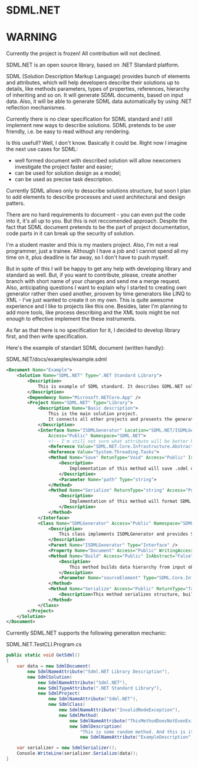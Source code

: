 # SDML.NET


# WARNING
Currently the project is frozen! All contribution will not declined.

SDML.NET is an open source library, based on .NET Standard platform.

SDML (Solution Description Markup Language) provides bunch of elements and attributes, which will help developers describe their solutions up to details, like methods parameters, types of properties, references, hierarchy of inheriting and so on. It will generate SDML documents, based on input data. Also, it will be able to generate SDML data automatically by using .NET reflection mechanismes.

Currently there is no clear specification for SDML standard and I still implement new ways to describe solutions.
SDML pretends to be user friendly, i.e. be easy to read without any rendering.

Is this usefull? Well, I don't know. Basically it could be. Right now I imagine the next use cases for SDML:
 - well formed document with described solution will allow newcomers investigate the project faster and easier;
 - can be used for solution design as a model;
 - can be used as precise task description.
 
Currently SDML allows only to desscribe solutions structure, but soon I plan to add elements to describe processes and used architectural and design patters.

There are no hard requirements to document - you can even put the code into it, it's all up to you. But this is not reccomended approach. Despite the fact that SDML document pretends to be the part of project documentation, code parts in it can break up the security of solution.

I'm a student master and this is my masters project. Also, I'm not a real programmer, just a trainee.
Although I have a job and I cannot spend all my time on it, plus deadline is far away, so I don't have to push myself.

But in spite of this I will be happy to get any help with developing library and standard as well. But, if you want to contribute, please, create another branch with short name of your changes and send me a merge request.
Also, anticipating questions I want to explain why I started to creating own generator rather then used another, prooven by time generators like LINQ to XML - I've just wanted to create it on my own. This is quite awesome experience and I like to projects like this one. Besides, later I'm planning to add more tools, like process describing and the XML tools might be not enough to effective implement the these instruments.

As far as that there is no specification for it, I decided to develop library first, and then write specification.

Here's the example of standart SDML document (written handly):

SDML.NET/docs/examples/example.sdml
```xml
<Document Name="Example">
    <Solution Name="SDML.NET" Type=".NET Standard Library">
        <Description>
            This is example of SDML standard. It describes SDML.NET solution.
        </Description>
        <Dependency Name="Microsoft.NETCore.App" />
        <Project Name="SDML.NET" Type="Library">
            <Description Name="Basic description">
                This is the main solution project.
                It connects all other projects and presents the generator API.
            </Description>
            <Interface Name="ISDMLGenerator" Location="SDML.NET/ISDMLGenerator.cs"
                Access="Public" Namespace="SDML.NET">
                <!-- I'm still not sure what attribute will be better here - Name or Value -->
                <Reference Value="SDML.NET.Core.Infrastructure.Abstractions" />
                <Reference Value="System.Threading.Tasks">
                <Method Name="Save" RetunType="Void" Access="Public" IsAbstract="True" IsStatic="False">
                    <Description>
                        Implementation of this method will save .sdml document on disk.
                    </Description>
                    <Parameter Name="path" Type="string">
                </Method>
                <Method Name="Serialize" ReturnType="string" Access="Public" IsAbstract="True">
                    <Description>
                        Implementation of this method will format SDML text from object.
                    </Description>
                </Method>
            </Interface>
            <Class Name="SDMLGenerator" Access="Public" Namespace="SDML.NET">
                <Description>
                    This class implements ISDMLGenerator and provides SDML.NET generator API.
                </Description>
                <Parent Name="ISDMLGenerator" Type="Interface" />
                <Property Name="Document" Access="Public" WritingAccess="Private" ReadingAccess="Public" />
                <Method Name="Build" Access="Public" IsAbstract="False" ReturnType="Void">
                    <Desciption>
                        This method builds data hierarchy from input objects.
                    </Desciption>
                    <Parameter Name="sourceElement" Type="SDML.Core.Infrastructure.Abstractions.ISDMLDataElement" />
                </Method>
                <Method Name="Serialize" Access="Public" ReturnType="Task<string>" IsAsync="True">
                    <Description>This method serializes structure, built by Build() into string.</Desciption>
                </Method>
            </Class>
        </Project>
    </Solution>
</Document>
```



Currently SDML.NET supports the following generation mechanic:

SDML.NET.TestCLI.Program.cs
```cs
public static void GetSdml()
{
    var data = new SdmlDocument(
        new SdmlNameAttribute("Sdml.NET Library Description"),
        new SdmlSolution(
            new SdmlNameAttribute("Sdml.NET"),
            new SdmlTypeAttribute(".NET Standard Library"),
            new SdmlProject(
                new SdmlNameAttribute("Sdml.NET"),
                new SdmlClass(
                    new SdmlNameAttribute("InvalidNodeException"),
                    new SdmlMethod(
                        new SdmlNameAttribute("ThisMethodDoesNotEvenExist"),
                        new SdmlDescription(
                            "This is some random method. And this is its description.",
                            new SdmlNameAttribute("ExampleDescription")))))));

    var serializer = new SdmlSerializer();
    Console.WriteLine(serializer.Serialize(data));
}
```
